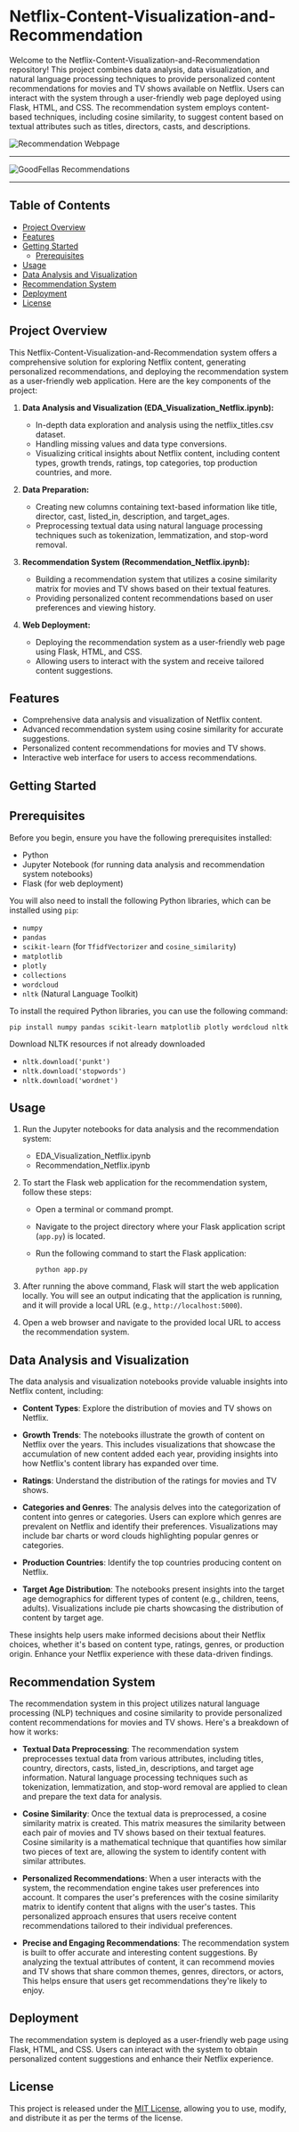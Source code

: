 # Netflix-Content-Visualization-and-Recommendation

Welcome to the Netflix-Content-Visualization-and-Recommendation repository! This project combines data analysis, data visualization, and natural language processing techniques to provide personalized content recommendations for movies and TV shows available on Netflix. Users can interact with the system through a user-friendly web page deployed using Flask, HTML, and CSS. The recommendation system employs content-based techniques, including cosine similarity, to suggest content based on textual attributes such as titles, directors, casts, and descriptions.

![Recommendation Webpage](web_screenshot.png)

<hr>

![GoodFellas Recommendations](Goodfellas_Recommendations.jpg)

<hr>

## Table of Contents

- [Project Overview](#project-overview)
- [Features](#features)
- [Getting Started](#getting-started)
  - [Prerequisites](#prerequisites)
- [Usage](#usage)
- [Data Analysis and Visualization](#data-analysis-and-visualization)
- [Recommendation System](#recommendation-system)
- [Deployment](#deployment)
- [License](#license)

## Project Overview

This Netflix-Content-Visualization-and-Recommendation system offers a comprehensive solution for exploring Netflix content, generating personalized recommendations, and deploying the recommendation system as a user-friendly web application. Here are the key components of the project:

1. **Data Analysis and Visualization (EDA_Visualization_Netflix.ipynb):**
   - In-depth data exploration and analysis using the netflix_titles.csv dataset.
   - Handling missing values and data type conversions.
   - Visualizing critical insights about Netflix content, including content types, growth trends, ratings, top categories, top production countries, and more.

2. **Data Preparation:**
   - Creating new columns containing text-based information like title, director, cast, listed_in, description, and target_ages.
   - Preprocessing textual data using natural language processing techniques such as tokenization, lemmatization, and stop-word removal.

3. **Recommendation System (Recommendation_Netflix.ipynb):**
   - Building a recommendation system that utilizes a cosine similarity matrix for movies and TV shows based on their textual features.
   - Providing personalized content recommendations based on user preferences and viewing history.

4. **Web Deployment:**
   - Deploying the recommendation system as a user-friendly web page using Flask, HTML, and CSS.
   - Allowing users to interact with the system and receive tailored content suggestions.

## Features

- Comprehensive data analysis and visualization of Netflix content.
- Advanced recommendation system using cosine similarity for accurate suggestions.
- Personalized content recommendations for movies and TV shows.
- Interactive web interface for users to access recommendations.

## Getting Started

## Prerequisites

Before you begin, ensure you have the following prerequisites installed:

- Python
- Jupyter Notebook (for running data analysis and recommendation system notebooks)
- Flask (for web deployment)

You will also need to install the following Python libraries, which can be installed using `pip`:

- `numpy`
- `pandas`
- `scikit-learn` (for `TfidfVectorizer` and `cosine_similarity`)
- `matplotlib`
- `plotly`
- `collections`
- `wordcloud`
- `nltk` (Natural Language Toolkit)

To install the required Python libraries, you can use the following command:
```plaintext
pip install numpy pandas scikit-learn matplotlib plotly wordcloud nltk
```
Download NLTK resources if not already downloaded
- `nltk.download('punkt')`
- `nltk.download('stopwords')`
- `nltk.download('wordnet')`

## Usage

1. Run the Jupyter notebooks for data analysis and the recommendation system:

   - EDA_Visualization_Netflix.ipynb
   - Recommendation_Netflix.ipynb

2. To start the Flask web application for the recommendation system, follow these steps:

   - Open a terminal or command prompt.
   - Navigate to the project directory where your Flask application script (`app.py`) is located.
   - Run the following command to start the Flask application:

     ```plaintext
     python app.py
     ```

3. After running the above command, Flask will start the web application locally. You will see an output indicating that the application is running, and it will provide a local URL (e.g., `http://localhost:5000`).

4. Open a web browser and navigate to the provided local URL to access the recommendation system.

## Data Analysis and Visualization

The data analysis and visualization notebooks provide valuable insights into Netflix content, including:

- **Content Types**: Explore the distribution of movies and TV shows on Netflix.

- **Growth Trends**: The notebooks illustrate the growth of content on Netflix over the years. This includes visualizations that showcase the accumulation of new content added each year, providing insights into how Netflix's content library has expanded over time.

- **Ratings**: Understand the distribution of the ratings for movies and TV shows.

- **Categories and Genres**: The analysis delves into the categorization of content into genres or categories. Users can explore which genres are prevalent on Netflix and identify their preferences. Visualizations may include bar charts or word clouds highlighting popular genres or categories.

- **Production Countries**: Identify the top countries producing content on Netflix.

- **Target Age Distribution**: The notebooks present insights into the target age demographics for different types of content (e.g., children, teens, adults). Visualizations include pie charts showcasing the distribution of content by target age.

These insights help users make informed decisions about their Netflix choices, whether it's based on content type, ratings, genres, or production origin. Enhance your Netflix experience with these data-driven findings.

## Recommendation System

The recommendation system in this project utilizes natural language processing (NLP) techniques and cosine similarity to provide personalized content recommendations for movies and TV shows. Here's a breakdown of how it works:

- **Textual Data Preprocessing**: The recommendation system preprocesses textual data from various attributes, including titles, country, directors, casts, listed_in, descriptions, and target age information. Natural language processing techniques such as tokenization, lemmatization, and stop-word removal are applied to clean and prepare the text data for analysis.

- **Cosine Similarity**: Once the textual data is preprocessed, a cosine similarity matrix is created. This matrix measures the similarity between each pair of movies and TV shows based on their textual features. Cosine similarity is a mathematical technique that quantifies how similar two pieces of text are, allowing the system to identify content with similar attributes.

- **Personalized Recommendations**: When a user interacts with the system, the recommendation engine takes user preferences into account. It compares the user's preferences with the cosine similarity matrix to identify content that aligns with the user's tastes. This personalized approach ensures that users receive content recommendations tailored to their individual preferences.

- **Precise and Engaging Recommendations**: The recommendation system is built to offer accurate and interesting content suggestions. By analyzing the textual attributes of content, it can recommend movies and TV shows that share common themes, genres, directors, or actors, This helps ensure that users get recommendations they're likely to enjoy.

## Deployment

The recommendation system is deployed as a user-friendly web page using Flask, HTML, and CSS. Users can interact with the system to obtain personalized content suggestions and enhance their Netflix experience.

## License

This project is released under the [MIT License](LICENSE), allowing you to use, modify, and distribute it as per the terms of the license.
